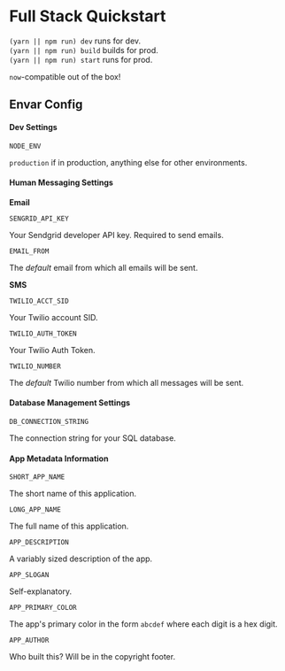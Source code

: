 # Full Stack Quickstart

`(yarn || npm run) dev` runs for dev.  
`(yarn || npm run) build` builds for prod.  
`(yarn || npm run) start` runs for prod.  

`now`-compatible out of the box!

## Envar Config

#### Dev Settings
```
NODE_ENV
```
`production` if in production, anything else for other environments.  

#### Human Messaging Settings
**Email**
```
SENGRID_API_KEY
```
Your Sendgrid developer API key. Required to send emails.  

```
EMAIL_FROM
```
The *default* email from which all emails will be sent.  

**SMS**
```
TWILIO_ACCT_SID
```
Your Twilio account SID.  

```
TWILIO_AUTH_TOKEN
```
Your Twilio Auth Token.  

```
TWILIO_NUMBER
```
The *default* Twilio number from which all messages will be sent.

#### Database Management Settings
```
DB_CONNECTION_STRING
```
The connection string for your SQL database.

#### App Metadata Information
```
SHORT_APP_NAME
```
The short name of this application.  

```
LONG_APP_NAME
```
The full name of this application.  

```
APP_DESCRIPTION
```
A variably sized description of the app.  

```
APP_SLOGAN
```
Self-explanatory.  

```
APP_PRIMARY_COLOR
```
The app's primary color in the form `abcdef` where each digit is a hex digit.  

```
APP_AUTHOR
```
Who built this? Will be in the copyright footer.  
